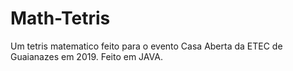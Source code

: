 # Math-Tetris
Um tetris matematico feito para o evento Casa Aberta da ETEC de Guaianazes em 2019. Feito em JAVA.
